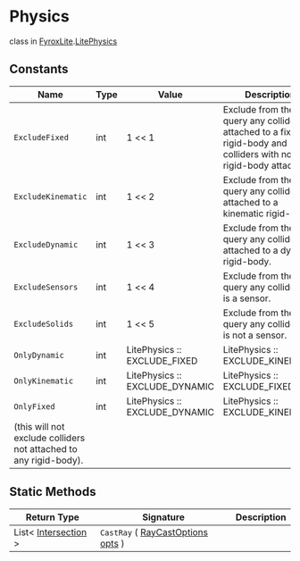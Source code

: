 # Physics
class in [FyroxLite](../../scripting_api_cs.md).[LitePhysics](../LitePhysics.md)
## Constants
| Name | Type | Value | Description |
|---|---|---|---|
| `ExcludeFixed` | int | 1 << 1 | Exclude from the query any collider attached to a fixed rigid-body and colliders with no rigid-body attached. |
| `ExcludeKinematic` | int | 1 << 2 | Exclude from the query any collider attached to a kinematic rigid-body. |
| `ExcludeDynamic` | int | 1 << 3 | Exclude from the query any collider attached to a dynamic rigid-body. |
| `ExcludeSensors` | int | 1 << 4 | Exclude from the query any collider that is a sensor. |
| `ExcludeSolids` | int | 1 << 5 | Exclude from the query any collider that is not a sensor. |
| `OnlyDynamic` | int | LitePhysics :: EXCLUDE_FIXED | LitePhysics :: EXCLUDE_KINEMATIC | Excludes all colliders not attached to a dynamic rigid-body. |
| `OnlyKinematic` | int | LitePhysics :: EXCLUDE_DYNAMIC | LitePhysics :: EXCLUDE_FIXED | Excludes all colliders not attached to a kinematic rigid-body. |
| `OnlyFixed` | int | LitePhysics :: EXCLUDE_DYNAMIC | LitePhysics :: EXCLUDE_KINEMATIC | Exclude all colliders attached to a non-fixed rigid-body
(this will not exclude colliders not attached to any rigid-body). |
## Static Methods
| Return Type | Signature | Description |
|---|---|---|
| List< [Intersection](../LitePhysics/Intersection.md) > | `CastRay` ( [RayCastOptions](../LitePhysics/RayCastOptions.md) <ins>opts</ins> ) |  |

